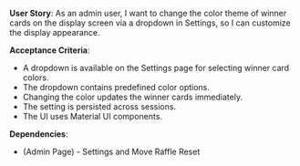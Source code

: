 **User Story**: As an admin user, I want to change the color theme of winner cards on the display screen via a dropdown in Settings, so I can customize the display appearance.

**Acceptance Criteria**:
- A dropdown is available on the Settings page for selecting winner card colors.
- The dropdown contains predefined color options.
- Changing the color updates the winner cards immediately.
- The setting is persisted across sessions.
- The UI uses Material UI components.

**Dependencies**: 
- (Admin Page) - Settings and Move Raffle Reset